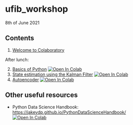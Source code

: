 # ufib_workshop

8th of June 2021

## Contents

1. [Welcome to Colaboratory](https://colab.research.google.com/notebooks/intro.ipynb)

After lunch:

2. [Basics of Python](/notebooks/basics_of_python.ipynb) [![Open In Colab](https://colab.research.google.com/assets/colab-badge.svg)](https://colab.research.google.com/github/bgt-pat/ufib_workshop/blob/main/notebooks/basics_of_python.ipynb)
3. [State estimation using the Kalman Filter](/notebooks/state_estimation.ipynb) [![Open In Colab](https://colab.research.google.com/assets/colab-badge.svg)](https://colab.research.google.com/github/bgt-pat/ufib_workshop/blob/main/notebooks/state_estimation.ipynb)
4. [Autoencoder](/notebooks/04__Denoising_autoencoder.ipynb) [![Open In Colab](https://colab.research.google.com/assets/colab-badge.svg)](https://colab.research.google.com/github/bgt-pat/ufib_workshop/blob/main/notebooks/04__Denoising_autoencoder.ipynb)


## Other useful resources

* Python Data Science Handbook: https://jakevdp.github.io/PythonDataScienceHandbook/ [![Open In Colab](https://colab.research.google.com/assets/colab-badge.svg)](https://colab.research.google.com/github/jakevdp/PythonDataScienceHandbook)

